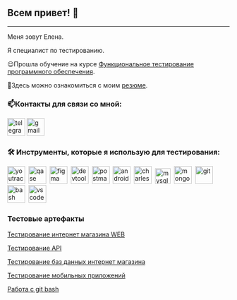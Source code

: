 ## Всем привет! 👋

---

Меня зовут Елена. 

Я специалист по тестированию.

😌Прошла обучение на курсе [Функциональное тестирование программного обеспечения](https://rusau.net/qa-from-scratch).

📙Здесь можно ознакомиться с моим [резюме](https://drive.google.com/file/d/1V9jlCg6qhtNHfkWG1utERx0H4tfjGvUm/view?usp=sharing).


### 📫Контакты для связи со мной:

<a href= "https://t.me/Elen_Ang"><img src="https://img.icons8.com/?size=512&id=63306&format=png" width="40" height="40" alt="telegram"/></a>
<a href= "mailto:elena7karpushina@gmail.com"><img src="https://img.icons8.com/?size=512&id=P7UIlhbpWzZm&format=png" width="40" height="40" alt="gmail"/></a>
</p>


### 🛠 Инструменты, которые я использую для тестирования:

<div>
    <img src="https://upload.wikimedia.org/wikipedia/commons/thumb/8/8d/YouTrack_Icon.svg/1024px-YouTrack_Icon.svg.png?20200803082248" title="youtrack" alt="youtrack" width="40" height="40"/>&nbsp
    <img src="https://luna1.co/eb0187.png" title="qase" alt="qase" width="40" height="40"/>&nbsp
  <img src="https://cdn.jsdelivr.net/gh/devicons/devicon/icons/figma/figma-original.svg" title="figma" alt="figma" width="40" height="40"/>&nbsp
  <img src="https://d33wubrfki0l68.cloudfront.net/38b5c953a4667366685d55db55d057c86db1fc54/a0fdc/static/acae6b24d940347661ca901ea07f47c1/chrome-dev-logo-icon.png" title="devtools" alt="devtools" width="40" height="40"/>&nbsp
  <img src="https://seeklogo.com/images/P/postman-logo-0087CA0D15-seeklogo.com.png" title="postman" alt="postman" width="40" height="40"/>&nbsp
    <img src="https://cdn.jsdelivr.net/gh/devicons/devicon/icons/androidstudio/androidstudio-original.svg" title="android-studio" alt="android-studio" width="40" height="40"/>&nbsp
    <img src="https://cdn.icon-icons.com/icons2/3053/PNG/512/charles_proxy_macos_bigsur_icon_190302.png" title="charles-proxy" alt="charles-proxy" width="40" height="40"/>&nbsp
      <img src="https://cdn.jsdelivr.net/gh/devicons/devicon/icons/mysql/mysql-original.svg" title="mysql" alt="mysql" width="35" height="35"/>&nbsp
  <img src="https://cdn.jsdelivr.net/gh/devicons/devicon/icons/mongodb/mongodb-original.svg" title="mongodb" alt="mongodb" width="40" height="40"/>&nbsp
   <img src="https://cdn.jsdelivr.net/gh/devicons/devicon/icons/git/git-original.svg" title="git" alt="git" width="40" height="40"/>&nbsp
  <img src="https://upload.wikimedia.org/wikipedia/commons/thumb/4/4b/Bash_Logo_Colored.svg/1024px-Bash_Logo_Colored.svg.png?20180723054350" title="bash" alt="bash" width="40" height="40"/>&nbsp
  <img src="https://cdn.jsdelivr.net/gh/devicons/devicon/icons/vscode/vscode-original.svg" title="vscode" alt="vscode" width="40" height="40"/>&nbsp
</div>


### Тестовые артефакты

[Тестирование интернет магазина WEB](https://github.com/ElenaKarpushina/Web/blob/main/README.md)

[Тестирование API](https://github.com/ElenaKarpushina/api/blob/main/README.md)

[Тестирование баз данных интернет магазина](https://github.com/ElenaKarpushina/database?tab=readme-ov-file)

[Тестирование мобильных приложений](https://github.com/ElenaKarpushina/mobile/blob/main/README.md)

[Работа с git bash](https://github.com/ElenaKarpushina/git_bash)


